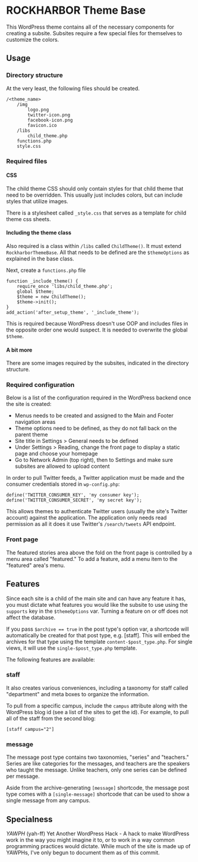 # ROCKHARBOR Theme Base

This WordPress theme contains all of the necessary components for creating a
subsite. Subsites require a few special files for themselves to customize the
colors.

## Usage

### Directory structure

At the very least, the following files should be created.

    /<theme_name>
        /img
            logo.png
            twitter-icon.png
            facebook-icon.png
            favicon.ico
        /libs
            child_theme.php
        functions.php
        style.css

### Required files

#### CSS

The child theme CSS should only contain styles for that child theme that need to
be overridden. This usually just includes colors, but can include styles that
utilize images.

There is a stylesheet called `_style.css` that serves as a template for child
theme css sheets.

#### Including the theme class

Also required is a class within `/libs` called `ChildTheme()`. It must
extend `RockharborThemeBase`. All that needs to be defined are the `$themeOptions`
as explained in the base class.

Next, create a `functions.php` file

    function _include_theme() {
        require_once 'libs/child_theme.php';
        global $theme;
        $theme = new ChildTheme();
        $theme->init();
    }
    add_action('after_setup_theme', '_include_theme');

This is required because WordPress doesn't use OOP and includes files in the
opposite order one would suspect. It is needed to overwrite the global `$theme`.

#### A bit more

There are some images required by the subsites, indicated in the directory
structure.

### Required configuration

Below is a list of the configuration required in the WordPress backend once the
site is created:

- Menus needs to be created and assigned to the Main and Footer navigation areas
- Theme options need to be defined, as they do not fall back on the parent theme
- Site title in Settings > General needs to be defined
- Under Settings > Reading, change the front page to display a static page and
choose your homepage
- Go to Network Admin (top right), then to Settings and make sure subsites are
allowed to upload content

In order to pull Twitter feeds, a Twitter application must be made and the
consumer credentials stored in `wp-config.php`:

    define('TWITTER_CONSUMER_KEY', 'my consumer key');
    define('TWITTER_CONSUMER_SECRET', 'my secret key');

This allows themes to authenticate Twitter users (usually the site's Twitter
account) against the application. The application only needs read permission
as all it does it use Twitter's `/search/tweets` API endpoint.

### Front page

The featured stories area above the fold on the front page is controlled by a
menu area called "featured." To add a feature, add a menu item to the "featured"
area's menu.

## Features

Since each site is a child of the main site and can have any feature it has, you
must dictate what features you would like the subsite to use using the `supports`
key in the `$themeOptions` var. Turning a feature on or off does not affect the
database.

If you pass `$archive == true` in the post type's option var, a shortcode will
automatically be created for that post type, e.g. [staff]. This will embed
the archives for that type using the template `content-$post_type.php`. For single
views, it will use the `single-$post_type.php` template.

The following features are available:

### staff
It also creates various conveniences, including a taxonomy for staff called
"department" and meta boxes to organize the information.

To pull from a specific campus, include the `campus` attribute along with the
WordPress blog id (see a list of the sites to get the id). For example, to pull
all of the staff from the second blog:

    [staff campus="2"]

### message
The message post type contains two taxonomies, "series" and "teachers." Series are
like categories for the messages, and teachers are the speakers who taught the
message. Unlike teachers, only one series can be defined per message.

Aside from the archive-generating `[message]` shortcode, the message post type
comes with a `[single-message]` shortcode that can be used to show a single
message from any campus.

## Specialness

_YAWPH_ (yah-ff)
Yet Another WordPress Hack - A hack to make WordPress work in the way you might
imagine it to, or to work in a way common programming practices would dictate.
While much of the site is made up of YAWPHs, I've only begun to document them
as of this commit.